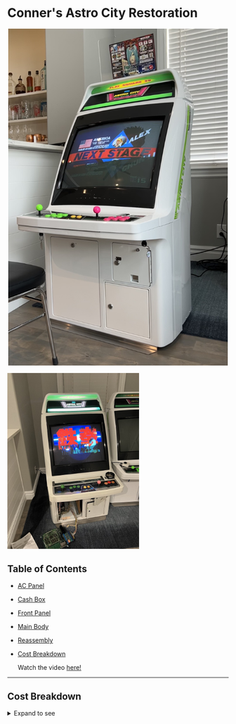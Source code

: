 # Conner's Astro City Restoration

<p align=center>
<img src="./images/astrocity_cmp.jpg" width="500">
</p>

<img src="./images/before.jpeg" width="300">
<br>

## Table of Contents

- [AC Panel](./AC%20Panel/README.md)
- [Cash Box](./Cash%20Box/README.md)
- [Front Panel](./Front%20Panel/README.md)
- [Main Body](./Body/README.md)
- [Reassembly](./Reassembly/README.md)
- [Cost Breakdown](#cost-breakdown)

  Watch the video [here!](https://youtu.be/EQzhdFYszV0)

---

## Cost Breakdown

<details>
<summary> Expand to see</summary>
<br>

| Item                                       | Cost  | URL                                                                                                     |
| ------------------------------------------ | ----- | ------------------------------------------------------------------------------------------------------- |
| Sanwa Buttons                              | $111  | https://arcadeshock.com                                                                                 |
| Amp without PSU (just a little guy)        | $10   | https://www.amazon.com/dp/B007TUSXEY?psc=1&ref=ppx_yo2_dt_b_product_details                             |
| RCA Cables (may replace these)             | $7    | https://www.amazon.com/dp/B003L1717K?ref=ppx_yo2_dt_b_product_details&th=1                              |
| Dialectric Grease                          | $4    | https://www.amazon.com/dp/B000AL2RI2?psc=1&ref=ppx_yo2_dt_b_product_details                             |
| JIS Screwdriver                            | $12   | https://www.amazon.com/dp/B000TG8OTY?psc=1&ref=ppx_yo2_dt_b_product_details                             |
| Reed switches                              | $10   | https://www.amazon.com/dp/B086GYGCJ8?psc=1&ref=ppx_yo2_dt_b_product_details                             |
| Degaussing Coil                            | $63   | https://www.ebay.com/itm/123990657206?hash=item1cde6b48b6:g:CkcAAOxyKsZRwenD                            |
| Logitech z5500 (satellite speakers only)   | $61   |                                                                                                         |
| 2 control panels+2 sets of screws+shipping | $277  |                                                                                                         |
| Metal Coin Entry                           | $18   | https://ebay.to/3u0Iul2                                                                                 |
| Octagonal gate x2                          | $9    | https://www.amazon.com/dp/B06VVG936T/ref=cm_sw_r_cp_api_glt_i_CZXD7DY2PSSYWSA2F7S4?_encoding=UTF8&psc=1 |
| Skateboard Wheels/bearings                 | $14   | https://www.amazon.com/dp/B00ILNK0RQ/ref=cm_sw_r_cp_api_glt_i_YY34CMERBFP09S0GKEYA?_encoding=UTF8&psc=1 |
| 16 AWG Grounded Cable                      | $9    | https://www.amazon.com/dp/B075BCD1LP?ref=ppx_yo2_dt_b_product_details&th=1                              |
| DigiKey                                    | $29   | Various AMP-UP and Faston Connectors                                                                    |
| Mouser                                     | $32   | Various AMP-UP and Faston Connectors                                                                    |
| Astro City                                 | $2100 | Cab                                                                                                     |
| Shipping                                   | $360  | CRST - this is half the cost as I split the cost with another member and we shipped together            |
| Zinc Plating                               | $290  | Quality Plating Co. $150 for clear chromate, $170 for yellow chromate.+ tax                             |
| Media blasting kit                         | $35   | https://www.harborfreight.com/portable-abrasive-blaster-kit-37025.html                                  |
| Baking soda (for blasting)                 | $50   | https://www.harborfreight.com/50-lbs-medium-grade-armex-soda-blast-media-65929.html                     |
| Mouser                                     | $21   | More AMP-UP connectors                                                                                  |
| DigiKey                                    | $25   | Caps for PSU                                                                                            |
| Sega Amplifier and PSU                     | $193  | Through YAJ                                                                                             |
| Strain Relief                              | $1    | https://www.tubesandmore.com/products/strain-relief-3564-x-58-hole-1132-cord-diameter                   |
| 5380 Keys and Cores                        | $73   |                                                                                                         |
| Powder Coat                                | $335  |                                                                                                         |
| Paint                                      | $700  |                                                                                                         |

</details>
